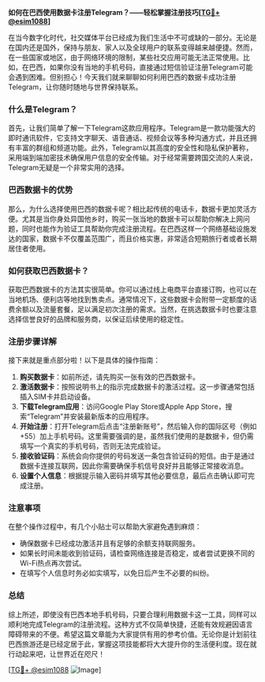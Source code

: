 **如何在巴西使用数据卡注册Telegram？——轻松掌握注册技巧[[TG💪+ @esim1088](https://t.me/s/esim1088)]**

在当今数字化时代，社交媒体平台已经成为我们生活中不可或缺的一部分。无论是在国内还是国外，保持与朋友、家人以及全球用户的联系变得越来越便捷。然而，在一些国家或地区，由于网络环境的限制，某些社交应用可能无法正常使用。比如，在巴西，如果你没有当地的手机号码，直接通过短信验证注册Telegram可能会遇到困难。但别担心！今天我们就来聊聊如何利用巴西的数据卡成功注册Telegram，让你随时随地与世界保持联系。

### 什么是Telegram？

首先，让我们简单了解一下Telegram这款应用程序。Telegram是一款功能强大的即时通讯软件，它支持文字聊天、语音通话、视频会议等多种沟通方式，并且还拥有丰富的群组和频道功能。此外，Telegram以其高度的安全性和隐私保护著称，采用端到端加密技术确保用户信息的安全传输。对于经常需要跨国交流的人来说，Telegram无疑是一个非常实用的选择。

### 巴西数据卡的优势

那么，为什么选择使用巴西的数据卡呢？相比起传统的电话卡，数据卡更加灵活方便。尤其是当你身处异国他乡时，购买一张当地的数据卡可以帮助你解决上网问题，同时也能作为验证工具帮助你完成注册流程。在巴西这样一个网络基础设施发达的国家，数据卡不仅覆盖范围广，而且价格实惠，非常适合短期旅行者或者长期居住者使用。

### 如何获取巴西数据卡？

获取巴西数据卡的方法其实很简单。你可以通过线上电商平台直接订购，也可以在当地机场、便利店等地找到售卖点。通常情况下，这些数据卡会附带一定额度的话费余额以及流量套餐，足以满足初次注册的需求。当然，在挑选数据卡时也要注意选择信誉良好的品牌和服务商，以保证后续使用的稳定性。

### 注册步骤详解

接下来就是重点部分啦！以下是具体的操作指南：

1. **购买数据卡**：如前所述，请先购买一张有效的巴西数据卡。
2. **激活数据卡**：按照说明书上的指示完成数据卡的激活过程。这一步骤通常包括插入SIM卡并启动设备。
3. **下载Telegram应用**：访问Google Play Store或Apple App Store，搜索“Telegram”并安装最新版本的应用程序。
4. **开始注册**：打开Telegram后点击“注册新账号”，然后输入你的国际区号（例如+55）加上手机号码。这里需要强调的是，虽然我们使用的是数据卡，但仍需填写一个真实的手机号码，否则无法完成验证。
5. **接收验证码**：系统会向你提供的号码发送一条包含验证码的短信。由于是通过数据卡连接互联网，因此你需要确保手机信号良好并且能够正常接收消息。
6. **设置个人信息**：根据提示输入密码并填写其他必要信息，最后点击确认即可完成注册。

### 注意事项

在整个操作过程中，有几个小贴士可以帮助大家避免遇到麻烦：
- 确保数据卡已经成功激活并且有足够的余额支持联网服务。
- 如果长时间未能收到验证码，请检查网络连接是否稳定，或者尝试更换不同的Wi-Fi热点再次尝试。
- 在填写个人信息时务必如实填写，以免日后产生不必要的纠纷。

### 总结

综上所述，即使没有巴西本地手机号码，只要合理利用数据卡这一工具，同样可以顺利地完成Telegram的注册流程。这种方式不仅简单快捷，还能有效规避因语言障碍带来的不便。希望这篇文章能为大家提供有用的参考价值。无论你是计划前往巴西旅游还是已经定居于此，掌握这项技能都将大大提升你的生活便利度。现在就行动起来吧，让世界近在咫尺！

[[TG💪+ @esim1088](https://t.me/s/esim1088) ![Image](https://i.postimg.cc/4NQfJmqS/Snipaste-2025-05-13-00-14-12.png)]